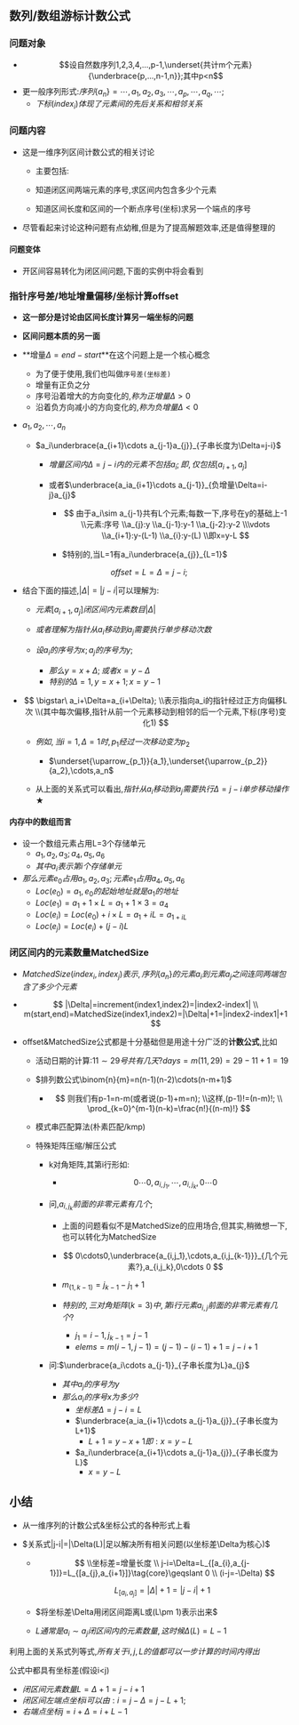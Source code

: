 ## 数列/数组游标计数公式

### 问题对象

- $$设自然数序列1,2,3,4,...,p-1,\underset{共计m个元素}{\underbrace{p,...,n-1,n}};其中p<n$$
- 更一般序列形式:$序列\{a_n\}=\cdots,a_1,a_2,a_3,\cdots,a_p,\cdots,a_q,\cdots;$
  - $下标(index_i)体现了元素间的先后关系和相邻关系$

### 问题内容

- 这是一维序列区间计数公式的相关讨论
  - 主要包括:

  - 知道闭区间两端元素的序号,求区间内包含多少个元素

  - 知道区间长度和区间的一个断点序号(坐标)求另一个端点的序号

- 尽管看起来讨论这种问题有点幼稚,但是为了提高解题效率,还是值得整理的


#### 问题变体

- 开区间容易转化为闭区间问题,下面的实例中将会看到

### 指针序号差/地址增量偏移/坐标计算offset

- **这一部分是讨论由区间长度计算另一端坐标的问题** 

- **区间问题本质的另一面**

- **增量$\Delta=end-start$**在这个问题上是一个核心概念

  - 为了便于使用,我们也叫做`序号差(坐标差)`
  - 增量有正负之分
  - 序号沿着增大的方向变化的,$称为正增量\Delta>0$
  - 沿着负方向减小的方向变化的,$称为负增量\Delta<0$

- $a_1,a_2,\cdots,a_n$

  - $a_i\underbrace{a_{i+1}\cdots a_{j-1}a_{j}}_{子串长度为\Delta=j-i}$

    - $增量区间内\Delta=j-i内的元素不包括a_i;即,仅包括[a_{i+1},a_{j}]$

    - 或者$\underbrace{a_ia_{i+1}\cdots a_{j-1}}_{负增量\Delta=i-j}a_{j}$

      - $$
        由于a_i\sim a_{j-1}共有L个元素;每数一下,序号在y的基础上-1
        \\元素:序号
        \\a_{j}:y
        \\a_{j-1}:y-1
        \\a_{j-2}:y-2
        \\\vdots
        \\a_{i+1}:y-(L-1)
        \\a_{i}:y-(L)
        \\即x=y-L
        $$

        

      - $特别的,当L=1有a_i\underbrace{a_{j}}_{L=1}$


$$
offset=L=\Delta=j-i;
$$


  - 结合下面的描述,$|\Delta|=|j-i|$可以理解为:

    - $元素[a_{i+1},a_{j}]闭区间内元素数目|\Delta|$
    - $或者理解为指针从a_i移动到a_j需要执行单步移动次数$

    - $设a_i的序号为x;a_j的序号为y;$
      - $那么y=x+\Delta;或者x=y-\Delta$
      - $特别的\Delta=1,y=x+1;x=y-1$

  

- $$
  \bigstar\ a_i+\Delta=a_{i+\Delta};
  \\表示指向a_i的指针经过正方向偏移L次
  \\(其中每次偏移,指针从前一个元素移动到相邻的后一个元素,下标(序号)变化1)
  $$

  

  - $例如,当i=1,\Delta=1时,p_1经过一次移动变为p_2$
  
    - $\underset{\uparrow_{p_1}}{a_1},\underset{\uparrow_{p_2}}{a_2},\cdots,a_n$

  - 从上面的关系式可以看出,$指针从a_i移动到a_j需要执行\Delta=j-i单步移动操作\bigstar$
  
    

#### 内存中的数组而言

- 设一个数组元素占用L=3个存储单元
  - $a_1,a_2,a_3;a_4,a_5,a_6$
  - $其中a_i表示第i个存储单元$
- $那么元素e_0占用a_1,a_2,a_3;元素e_1占用a_4,a_5,a_6$
  - $Loc(e_0)=a_1,e_0的起始地址就是a_1的地址$
  - $Loc(e_1)=a_1+1\times L=a_1+1\times3=a_4$
  - $Loc(e_i)=Loc(e_0)+i\times L=a_1+iL=a_{1+iL}$
  - $Loc(e_j)=Loc(e_i)+(j-i)L$

### 闭区间内的元素数量MatchedSize

- $MatchedSize(index_i,index_j)表示,序列\{a_n\}的元素a_i到元素a_j之间连同两端包含了多少个元素$

- $$
  |\Delta|=increment(index1,index2)=|index2-index1|
  \\
  m(start,end)=MatchedSize(index1,index2)=|\Delta|+1=|index2-index1|+1
  $$

  

- offset&MatchedSize公式都是十分基础但是用途十分广泛的**计数公式**,比如

  - 活动日期的计算:$11\sim29号共有几天?days=m(11,29)=29-11+1=19$

  - $排列数公式\binom{n}{m}=n(n-1)(n-2)\cdots(n-m+1)$

    - $$
      则我们有p-1=n-m(或者说(p-1)+m=n);
      \\这样,(p-1)!=(n-m)!;
      \\
      \prod_{k=0}^{m-1}(n-k)=\frac{n!}{(n-m)!}
      $$

    

  - 模式串匹配算法(朴素匹配/kmp)

  - 特殊矩阵压缩/解压公式

    - k对角矩阵,其第i行形如:

      - $$
        0\cdots0,a_{i,j_1},\cdots,a_{i,j_k},0\cdots 0
        $$

    - 问,$a_{i,j_k}前面的非零元素有几个$; 

      - 上面的问题看似不是MatchedSize的应用场合,但其实,稍微想一下,也可以转化为MatchedSize

      - $$
        0\cdots0,\underbrace{a_{i,j_1},\cdots,a_{i,j_{k-1}}}_{几个元素?},a_{i,j_k},0\cdots 0
        $$

        

      - $m_{(1,k-1)}=j_{k-1}-j_1+1$

      - $特别的,三对角矩阵(k=3)中,第i行元素a_{i,j}前面的非零元素有几个?$

        - $j_1=i-1,j_{k-1}=j-1$
        - $elems=m(i-1,j-1)=(j-1)-(i-1)+1=j-i+1$

    - 问:$\underbrace{a_i\cdots a_{j-1}}_{子串长度为L}a_{j}$

      - $其中a_j的序号为y$
      - $那么a_i的序号x为多少?$
        - $坐标差\Delta=j-i=L$
        - $\underbrace{a_ia_{i+1}\cdots a_{j-1}a_{j}}_{子串长度为L+1}$
          - $L+1=y-x+1即: x=y-L$
        - $a_i\underbrace{a_{i+1}\cdots a_{j-1}a_{j}}_{子串长度为L}$
          - $x=y-L$


## 小结

- 从一维序列的计数公式&坐标公式的各种形式上看

- $关系式|j-i|=|\Delta(L)|足以解决所有相关问题(以坐标差\Delta为核心)$

  - $$
    \\坐标差=增量长度
    \\
    j-i=\Delta=L_{[a_{i},a_{j-1}]}=L_{[a_{j},a_{i+1}]}\tag{core}\geqslant 0
    \\
    (i-j=-\Delta)
    $$

    
    $$
    L_{[a_{i},a_{j}]}=|\Delta|+1=|j-i|+1
    $$
    

  - $将坐标差\Delta用闭区间距离L或(L\pm 1)表示出来$

  - $L通常是a_i\sim a_j闭区间内的元素数量,这时候\Delta(L)=L-1$

利用上面的关系式列等式,$所有关于i,j,L的值都可以一步计算的时间内得出$

公式中都具有坐标差(假设i<j)

- $闭区间元素数量L=\Delta+1=j-i+1$
- $闭区间左端点坐标i可以由:i=j-\Delta=j-L+1;$
- $右端点坐标j=i+\Delta=i+L-1$